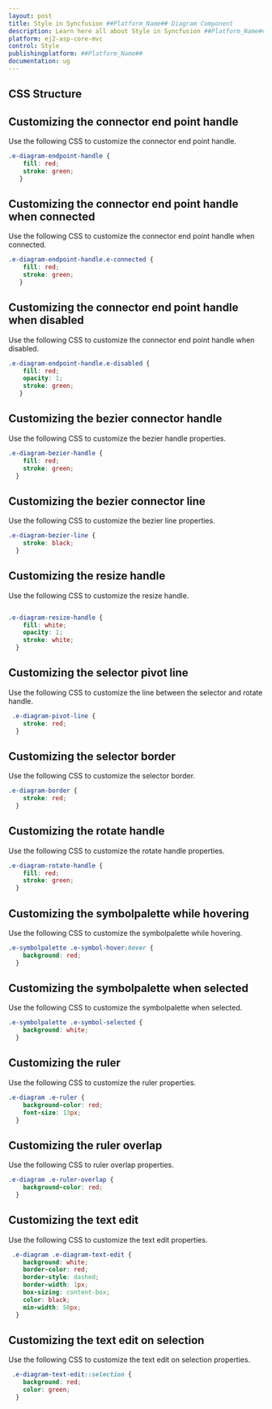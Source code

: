 ```yaml
---
layout: post
title: Style in Syncfusion ##Platform_Name## Diagram Component
description: Learn here all about Style in Syncfusion ##Platform_Name## Diagram component of Syncfusion Essential JS 2 and more.
platform: ej2-asp-core-mvc
control: Style
publishingplatform: ##Platform_Name##
documentation: ug
---
```



## CSS Structure

## Customizing the connector end point handle

Use the following CSS to customize the connector end point handle.

```scss
.e-diagram-endpoint-handle {
    fill: red;
    stroke: green;
   }
```

## Customizing the connector end point handle when connected

Use the following CSS to customize the connector end point handle when connected.

```scss
.e-diagram-endpoint-handle.e-connected {
    fill: red;
    stroke: green;
   }
```

## Customizing the connector end point handle when disabled

Use the following CSS to customize the connector end point handle when disabled.

```scss
.e-diagram-endpoint-handle.e-disabled {
    fill: red;
    opacity: 1;
    stroke: green;
   }
```

## Customizing the bezier connector handle

Use the following CSS to customize the bezier handle properties.

```scss
.e-diagram-bezier-handle {
    fill: red;
    stroke: green;
  }
```

## Customizing the bezier connector line

Use the following CSS to customize the bezier line properties.

```scss
.e-diagram-bezier-line {
    stroke: black;
  }
```

## Customizing the resize handle

Use the following CSS to customize the resize handle.

```scss

.e-diagram-resize-handle {
    fill: white;
    opacity: 1;
    stroke: white;
  }
```

## Customizing the selector pivot line

Use the following CSS to customize the line between the selector and rotate handle.

```scss
 .e-diagram-pivot-line {
    stroke: red;
  }
```

## Customizing the selector border

Use the following CSS to customize the selector border.

```scss
.e-diagram-border {
    stroke: red;
  }
```

## Customizing the rotate handle

Use the following CSS to customize the rotate handle properties.

```scss
.e-diagram-rotate-handle {
    fill: red;
    stroke: green;
  }
```

## Customizing the symbolpalette while hovering

Use the following CSS to customize the symbolpalette while hovering.

```scss
.e-symbolpalette .e-symbol-hover:hover {
    background: red;
  }
```

## Customizing the symbolpalette when selected

Use the following CSS to customize the symbolpalette when selected.

```scss
.e-symbolpalette .e-symbol-selected {
    background: white;
  }
```

## Customizing the ruler

Use the following CSS to customize the ruler properties.

```scss
.e-diagram .e-ruler {
    background-color: red;
    font-size: 13px;
  }
```

## Customizing the ruler overlap

Use the following CSS to ruler overlap properties.

```scss
.e-diagram .e-ruler-overlap {
    background-color: red;
  }
```

## Customizing the text edit

Use the following CSS to customize the text edit properties.

```scss
 .e-diagram .e-diagram-text-edit {
    background: white;
    border-color: red;
    border-style: dashed;
    border-width: 1px;
    box-sizing: content-box;
    color: black;
    min-width: 50px;
  }
```

## Customizing the text edit on selection

Use the following CSS to customize the text edit on selection properties.

```scss
 .e-diagram-text-edit::selection {
    background: red;
    color: green;
  }
```

